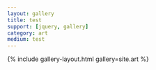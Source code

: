 ```yaml
---
layout: gallery
title: test
support: [jquery, gallery]
category: art
medium: test
---
```


{% include gallery-layout.html gallery=site.art %}

